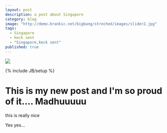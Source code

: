 ```yaml
---
layout: post
description: a post about Singapore
category: blog
image: "http://demo.brankic.net/bigbang/streched/images/slider2.jpg"
tags: 
  - Singapore
  - keck sent
  - "Singapore,keck sent"
published: true
---
```


![](/_posts/blog/sample_pic.jpg)



{% include JB/setup %}

# This is my new post and I'm so proud of it.... Madhuuuuu

this is really nice

Yes yes...